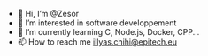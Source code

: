 - 👋 Hi, I’m @Zesor
- 👀 I’m interested in software developpement
- 🌱 I’m currently learning C, Node.js, Docker, CPP...
- 📫 How to reach me illyas.chihi@epitech.eu

